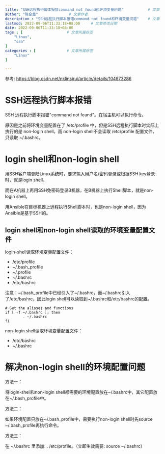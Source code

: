 ```yaml
---
title: "SSH远程执行脚本报错command not found和环境变量问题"           # 文章标题
author: "陈金鑫"              # 文章作者
description : "SSH远程执行脚本报错command not found和环境变量问题"    # 文章描述信息
lastmod: 2022-09-06T11:33:18+08:00     # 文章修改日期
date: 2022-09-06T11:33:18+08:00
tags : [                    # 文章所属标签
    "Linux",
    "ssh"
]
categories : [              # 文章所属标签
    "Linux"
]

---
```

参考: https://blog.csdn.net/nklinsirui/article/details/104673286

# SSH远程执行脚本报错
SSH 远程执行脚本报错"command not found"。在宿主机可以执行命令。

原因是之前将环境变量配置在了 /etc/profile 中，但是SSH远程执行脚本时实际上执行的是 non-login shell，而 non-login shell不会读取 /etc/profile 配置文件，只读取 ~/.bashrc。
# login shell和non-login shell
用SSH客户端登陆Linux系统时，要求输入用户名/密码登录或根据SSH key登录时，就是login shell。

而在A机器上再用SSH免密码登录B机器，在B机器上执行Shell脚本，就是non-login shell。

用Ansible在目标机器上远程执行Shell脚本时，也是non-login shell，因为Ansible是基于SSH的。

## login shell和non-login shell读取的环境变量配置文件
login-shell读取环境变量配置文件：
- /etc/profile
- ~/.bash_profile
- ~/.profile
- ~/.bashrc
- /etc/bashrc

注意：~/.bash_profile中已经引入了~/.bashrc，而~/.bashrc引入了/etc/bashrc，因此login shell可以读取到~/.bashrc和/etc/bashrc的配置。
```
# Get the aliases and functions
if [ -f ~/.bashrc ]; then
        . ~/.bashrc
fi
```
non-login shell读取环境变量配置文件：
- /etc/bashrc
- ~/.bashrc

# 解决non-login shell的环境配置问题
方法一：

将login-shell和non-login shell都需要的环境配置放在~/.bashrc中，其它配置放在~/.bash_profile中。

方法二：

如果环境配置只放在~/.bash_profile中，需要执行non-login shell时先source ~/.bash_profile再执行命令。

方法三：

在 ~/.bashrc 里添加: . /etc/profile。（立即生效需要: source ~/.bashrc）